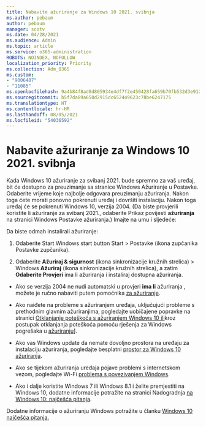```yaml
---
title: Nabavite ažuriranje za Windows 10 2021. svibnja
ms.author: pebaum
author: pebaum
manager: scotv
ms.date: 04/28/2021
ms.audience: Admin
ms.topic: article
ms.service: o365-administration
ROBOTS: NOINDEX, NOFOLLOW
localization_priority: Priority
ms.collection: Adm_O365
ms.custom:
- "9006487"
- "11085"
ms.openlocfilehash: 9a4b84f8ad8d805934e4df7f2e450428fa659b70fb532d3e912c5fd9e422f66e
ms.sourcegitcommit: b5f7da89a650d2915dc652449623c78be6247175
ms.translationtype: HT
ms.contentlocale: hr-HR
ms.lasthandoff: 08/05/2021
ms.locfileid: "54036592"
---
```

# <a name="get-the-windows-10-may-2021-update"></a>Nabavite ažuriranje za Windows 10 2021. svibnja

Kada Windows 10 ažuriranje za svibanj 2021. bude spremno za vaš uređaj, bit će dostupno za preuzimanje sa stranice Windows Ažuriranje u Postavke. Odaberite vrijeme koje najbolje odgovara preuzimanju ažuriranja. Nakon toga ćete morati ponovno pokrenuti uređaj i dovršiti instalaciju. Nakon toga uređaj će se pokrenuti Windows 10, verzija 2004. (Da biste provjerili koristite li ažuriranje za svibanj 2021., odaberite Prikaz povijesti **ažuriranja** na stranici Windows Postavke ažuriranja.) Imajte na umu i sljedeće:  

Da biste odmah instalirali ažuriranje:

1. Odaberite Start Windows start button Start > Postavke (ikona zupčanika Postavke zupčanika).

1. Odaberite **Ažuriraj & sigurnost** (ikona sinkronizacije kružnih strelica) > Windows **Ažuriraj** (ikona sinkronizacije kružnih strelica), a zatim **Odaberite Provjeri** ima li ažuriranja i instaliraj dostupna ažuriranja. 

- Ako se verzija 2004 ne nudi automatski u provjeri **ima li** ažuriranja , možete je ručno nabaviti putem pomoćnika [za ažuriranje](https://www.microsoft.com/software-download/windows10).

- Ako naiđete na probleme s ažuriranjem uređaja, uključujući probleme s prethodnim glavnim ažuriranjima, pogledajte uobičajene popravke na stranici [Otklanjanje poteškoća s ažuriranjem Windows 10 ili](https://support.microsoft.com/windows/troubleshoot-problems-updating-windows-10-188c2b0f-10a7-d72f-65b8-32d177eb136c)kroz postupak otklanjanja poteškoća pomoću rješenja za Windows pogrešaka u [ažuriranju](https://support.microsoft.com/sbs/windows/fix-windows-update-errors-18b693b5-7818-5825-8a7e-2a4a37d6d787)].

- Ako vas Windows update da nemate dovoljno prostora na uređaju za instalaciju ažuriranja, pogledajte besplatni [prostor za Windows 10 ažuriranja](https://support.microsoft.com/help/4013876).

- Ako se tijekom ažuriranja uređaja pojave problemi s internetskom vezom, pogledajte Wi-Fi [problema s povezivanjem Windows](https://support.microsoft.com/windows/fix-wi-fi-connection-issues-in-windows-9424a1f7-6a3b-65a6-4d78-7f07eee84d2c).

- Ako i dalje koristite Windows 7 ili Windows 8.1 i želite premjestiti na Windows 10, dodatne informacije potražite na stranici Nadogradnja [na Windows 10: najčešća pitanja](https://support.microsoft.com/windows/upgrade-to-windows-10-faq-cce52341-7943-594e-72ce-e1cf00382445).

Dodatne informacije o ažuriranju Windows potražite u članku [Windows 10 najčešća pitanja.](https://support.microsoft.com/windows/windows-update-faq-8a903416-6f45-0718-f5c7-375e92dddeb2)


